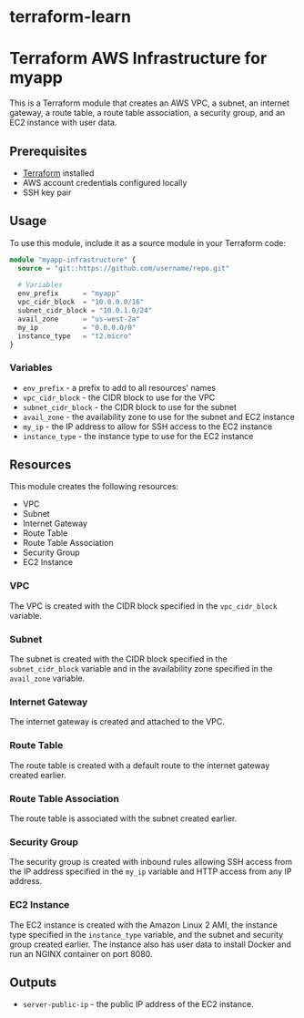 # terraform-learn

# Terraform AWS Infrastructure for myapp

This is a Terraform module that creates an AWS VPC, a subnet, an internet gateway, a route table, a route table association, a security group, and an EC2 instance with user data.

## Prerequisites

- [Terraform](https://www.terraform.io/) installed
- AWS account credentials configured locally
- SSH key pair

## Usage

To use this module, include it as a source module in your Terraform code:

```terraform
module "myapp-infrastructure" {
  source = "git::https://github.com/username/repo.git"
  
  # Variables
  env_prefix      = "myapp"
  vpc_cidr_block  = "10.0.0.0/16"
  subnet_cidr_block = "10.0.1.0/24"
  avail_zone      = "us-west-2a"
  my_ip           = "0.0.0.0/0"
  instance_type   = "t2.micro"
}
```

### Variables

- `env_prefix` - a prefix to add to all resources' names
- `vpc_cidr_block` - the CIDR block to use for the VPC
- `subnet_cidr_block` - the CIDR block to use for the subnet
- `avail_zone` - the availability zone to use for the subnet and EC2 instance
- `my_ip` - the IP address to allow for SSH access to the EC2 instance
- `instance_type` - the instance type to use for the EC2 instance

## Resources

This module creates the following resources:

- VPC
- Subnet
- Internet Gateway
- Route Table
- Route Table Association
- Security Group
- EC2 Instance

### VPC

The VPC is created with the CIDR block specified in the `vpc_cidr_block` variable.

### Subnet

The subnet is created with the CIDR block specified in the `subnet_cidr_block` variable and in the availability zone specified in the `avail_zone` variable.

### Internet Gateway

The internet gateway is created and attached to the VPC.

### Route Table

The route table is created with a default route to the internet gateway created earlier.

### Route Table Association

The route table is associated with the subnet created earlier.

### Security Group

The security group is created with inbound rules allowing SSH access from the IP address specified in the `my_ip` variable and HTTP access from any IP address.

### EC2 Instance

The EC2 instance is created with the Amazon Linux 2 AMI, the instance type specified in the `instance_type` variable, and the subnet and security group created earlier. The instance also has user data to install Docker and run an NGINX container on port 8080.

## Outputs

- `server-public-ip` - the public IP address of the EC2 instance.
